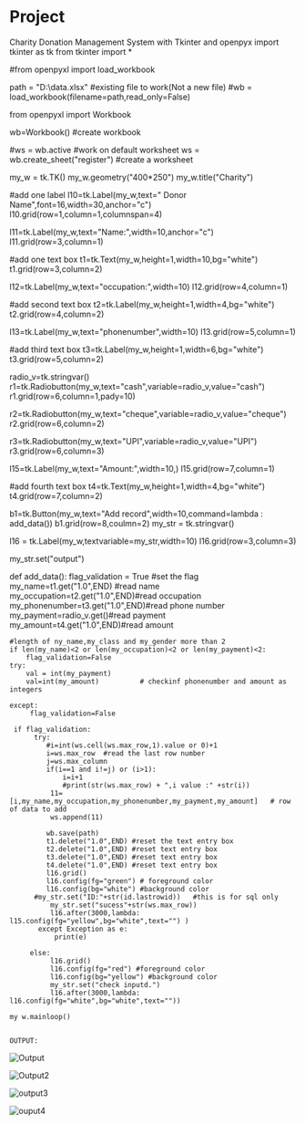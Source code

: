# Project
Charity Donation Management System with Tkinter and openpyx
import tkinter as tk
from tkinter import *

#from openpyxl import load_workbook

path = "D:\data.xlsx" #existing file to work(Not a new file)
#wb = load_workbook(filename=path,read_only=False)

from openpyxl import Workbook

wb=Workbook()  #create workbook

#ws = wb.active  #work on default worksheet
ws = wb.create_sheet("register") #create a worksheet

my_w = tk.TK()
my_w.geometry("400*250")
my_w.title("Charity")

#add one label
l10=tk.Label(my_w,text=" Donor Name",font=16,width=30,anchor="c")
l10.grid(row=1,column=1,columnspan=4)

l11=tk.Label(my_w,text="Name:",width=10,anchor="c")
l11.grid(row=3,column=1)

#add one text box
t1=tk.Text(my_w,height=1,width=10,bg="white")
t1.grid(row=3,column=2)

l12=tk.Label(my_w,text="occupation:",width=10)
l12.grid(row=4,column=1)

#add second text box
t2=tk.Label(my_w,height=1,width=4,bg="white")
t2.grid(row=4,column=2)

l13=tk.Label(my_w,text="phonenumber",width=10)
l13.grid(row=5,column=1)

#add third text box
t3=tk.Label(my_w,height=1,width=6,bg="white")
t3.grid(row=5,column=2)


radio_v=tk.stringvar()
r1=tk.Radiobutton(my_w,text="cash",variable=radio_v,value="cash")
r1.grid(row=6,column=1,pady=10)

r2=tk.Radiobutton(my_w,text="cheque",variable=radio_v,value="cheque")
r2.grid(row=6,column=2)

r3=tk.Radiobutton(my_w,text="UPI",variable=radio_v,value="UPI")
r3.grid(row=6,column=3)

l15=tk.Label(my_w,text="Amount:",width=10,)
l15.grid(row=7,column=1)

#add fourth text box
t4=tk.Text(my_w,height=1,width=4,bg="white")
t4.grid(row=7,column=2)

b1=tk.Button(my_w,text="Add record",width=10,command=lambda : add_data())
b1.grid(row=8,coulmn=2)
my_str = tk.stringvar()

l16 = tk.Label(my_w,textvariable=my_str,width=10)
l16.grid(row=3,column=3)

my_str.set("output")

def add_data():
    flag_validation = True #set the flag
    my_name=t1.get("1.0",END) #read name
    my_occupation=t2.get("1.0",END)#read occupation
    my_phonenumber=t3.get("1.0",END)#read phone number
    my_payment=radio_v.get()#read payment
    my_amount=t4.get("1.0",END)#read amount

    #length of ny_name,my_class and my_gender more than 2
    if len(my_name)<2 or len(my_occupation)<2 or len(my_payment)<2:
        flag_validation=False
    try:
        val = int(my_payment)
        val=int(my_amount)          # checkinf phonenumber and amount as integers

    except:
         flag_validation=False

     if flag_validation:
          try:
             #i=int(ws.cell(ws.max_row,1).value or 0)+1
             i=ws.max_row  #read the last row number
             j=ws.max_column
             if(i==1 and i!=j) or (i>1):
                 i=i+1
                 #print(str(ws.max_row) + ",i value :" +str(i))
              11=[i,my_name,my_occupation,my_phonenumber,my_payment,my_amount]   # row of data to add
              ws.append(11)

             wb.save(path)
             t1.delete("1.0",END) #reset the text entry box
             t2.delete("1.0",END) #reset text entry box
             t3.delete("1.0",END) #reset text entry box
             t4.delete("1.0",END) #reset text entry box
             l16.grid()
             l16.config(fg="green") # foreground color
             l16.config(bg="white") #background color
          #my_str.set("ID:"+str(id.lastrowid))   #this is for sql only
              my_str.set("sucess"+str(ws.max_row))
              l16.after(3000,lambda: l15.config(fg="yellow",bg="white",text="") )
           except Exception as e:
               print(e)

         else:
              l16.grid()
              l16.config(fg="red") #foreground color
              l16.config(bg="yellow") #background color
              my_str.set("check inputd.")
              l16.after(3000,lambda: l16.config(fg="white",bg="white",text=""))

    my w.mainloop()


    OUTPUT:
![Output](https://github.com/Saisathviki/Project/assets/153508715/aa626f7b-625a-4ccd-92fe-6f745b5faa25)

![Output2](https://github.com/Saisathviki/Project/assets/153508715/dd2034e3-0848-440c-b99f-c30e106a749f)

![output3](https://github.com/Saisathviki/Project/assets/153508715/67683eeb-7fc4-475d-9845-707970eae927)

![ouput4](https://github.com/Saisathviki/Project/assets/153508715/d74c8d1e-aa7f-4e94-b84b-748ed3102a21)
